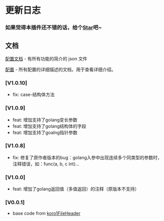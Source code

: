 <!--
 * Author       : OBKoro1
 * Date         : 2021-03-27 17:30:30
 * Last Author  : OBKoro1 1677593011@qq.com
 * LastEditTime : 2023-01-29 16:04:10
 * FilePath     : /koro1FileHeader/CHANGELOG.md
 * Description  :
-->

# 更新日志

### 如果觉得本插件还不错的话，给个[Star](https://github.com/yaoshaochen/koro1fileheader)吧~

## 文档

[配置文档](https://github.com/OBKoro1/koro1FileHeader/wiki/%E9%85%8D%E7%BD%AE%E5%AD%97%E6%AE%B5) - 有所有功能的简介的 json 文件

[配置](https://github.com/OBKoro1/koro1FileHeader/wiki/%E9%85%8D%E7%BD%AE) - 所有配置的详细描述的文档，用于查看详细介绍。

### [V1.0.10]
- fix: case-结构体方法

### [V1.0.9]
- feat: 增加支持了golang变长参数
- feat: 增加支持了golang结构体的字段
- feat: 增加支持了goalng指针参数

### [V1.0.8]
- fix: 修复了原作者版本的bug：golang入参中出现连续多个同类型的参数时，注释错误，如：func(a, b, c int)...

### [V1.0.0]
- feat: 增加了golang返回值（多值返回）的注释（原版本不支持）

### [V0.0.1]
- base code from [koro1FileHeader](https://github.com/OBKoro1/koro1FileHeader)
